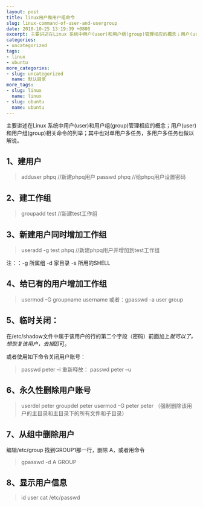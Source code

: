 ```yaml
---
layout: post
title: linux用户和用户组命令
slug: linux-command-of-user-and-usergroup
date: 2010-10-25 13:19:39 +0800
excerpt: 主要讲述在Linux 系统中用户(user)和用户组(group)管理相应的概念；用户(user)和用户组(group)相关命令的列举；其中也对单用户多任务，多用户多任务也做以解说。
categories:
- uncategorized
tags:
- linux
- ubuntu
more_categories:
- slug: uncategorized
  name: 默认目录
more_tags:
- slug: linux
  name: linux
- slug: ubuntu
  name: ubuntu
---
```


主要讲述在Linux 系统中用户(user)和用户组(group)管理相应的概念；用户(user)和用户组(group)相关命令的列举；其中也对单用户多任务，多用户多任务也做以解说。


## 1、建用户

> adduser phpq                             //新建phpq用户
> passwd phpq                               //给phpq用户设置密码

## 2、建工作组

> groupadd test                          //新建test工作组

## 3、新建用户同时增加工作组


> useradd -g test phpq                      //新建phpq用户并增加到test工作组

注：：-g 所属组 -d 家目录 -s 所用的SHELL

## 4、给已有的用户增加工作组

> usermod -G groupname username
> 或者：gpasswd -a user group


## 5、临时关闭：

在/etc/shadow文件中属于该用户的行的第二个字段（密码）前面加上*就可以了。想恢复该用户，去掉*即可。

或者使用如下命令关闭用户账号：

> passwd peter –l
> 重新释放：
> passwd peter –u

## 6、永久性删除用户账号

> userdel peter
> groupdel peter
> usermod –G peter peter   （强制删除该用户的主目录和主目录下的所有文件和子目录）

## 7、从组中删除用户

编辑/etc/group 找到GROUP1那一行，删除 A，或者用命令

> gpasswd -d A GROUP

## 8、显示用户信息

> id user
> cat /etc/passwd



